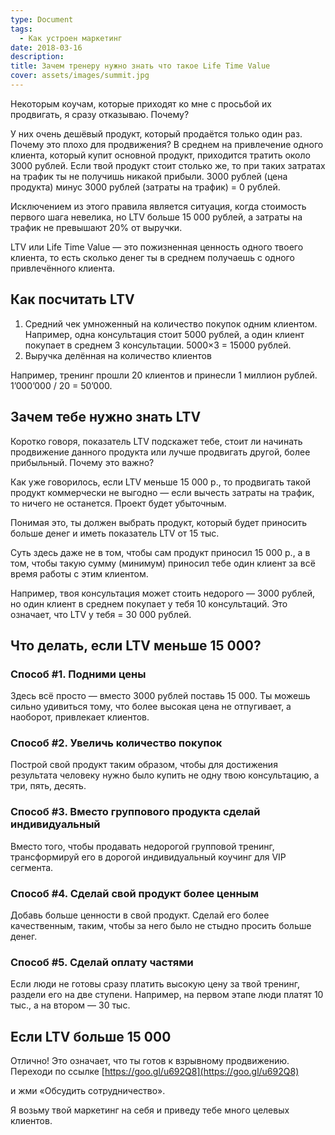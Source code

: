 ```yaml
---
type: Document
tags:
  - Как устроен маркетинг
date: 2018-03-16
description: 
title: Зачем тренеру нужно знать что такое Life Time Value
cover: assets/images/summit.jpg
---
```

Некоторым коучам, которые приходят ко мне с просьбой их продвигать, я сразу отказываю. Почему?

У них очень дешёвый продукт, который продаётся только один раз. Почему это плохо для продвижения? В среднем на привлечение одного клиента, который купит основной продукт, приходится тратить около 3000 рублей. Если твой продукт стоит столько же, то при таких затратах на трафик ты не получишь никакой прибыли. 3000 рублей (цена продукта) минус 3000 рублей (затраты на трафик) = 0 рублей.

Исключением из этого правила является ситуация, когда стоимость первого шага невелика, но LTV больше 15 000 рублей, а затраты на трафик не превышают 20% от выручки.

LTV или Life Time Value — это пожизненная ценность одного твоего клиента, то есть сколько денег ты в среднем получаешь с одного привлечённого клиента.

## Как посчитать LTV

1. Средний чек умноженный на количество покупок одним клиентом.
Например, одна консультация стоит 5000 рублей, а один клиент покупает в среднем 3 консультации. 5000×3 = 15000 рублей.
2. Выручка делённая на количество клиентов

Например, тренинг прошли 20 клиентов и принесли 1 миллион рублей. 1’000’000 / 20 = 50’000.

## Зачем тебе нужно знать LTV

Коротко говоря, показатель LTV подскажет тебе, стоит ли начинать продвижение данного продукта или лучше продвигать другой, более прибыльный. Почему это важно?

Как уже говорилось, если LTV меньше 15 000 р., то продвигать такой продукт коммерчески не выгодно — если вычесть затраты на трафик, то ничего не останется. Проект будет убыточным.

Понимая это, ты должен выбрать продукт, который будет приносить больше денег и иметь показатель LTV от 15 тыс.

Суть здесь даже не в том, чтобы сам продукт приносил 15 000 р., а в том, чтобы такую сумму (минимум) приносил тебе один клиент за всё время работы с этим клиентом.

Например, твоя консультация может стоить недорого — 3000 рублей, но один клиент в среднем покупает у тебя 10 консультаций. Это означает, что LTV у тебя = 30 000 рублей.

## Что делать, если LTV меньше 15 000?

### Способ #1. Подними цены

Здесь всё просто — вместо 3000 рублей поставь 15 000. Ты можешь сильно удивиться тому, что более высокая цена не отпугивает, а наоборот, привлекает клиентов.

### Способ #2. Увеличь количество покупок

Построй свой продукт таким образом, чтобы для достижения результата человеку нужно было купить не одну твою консультацию, а три, пять, десять.

### Способ #3. Вместо группового продукта сделай индивидуальный

Вместо того, чтобы продавать недорогой групповой тренинг, трансформируй его в дорогой индивидуальный коучинг для VIP сегмента.

### Способ #4. Сделай свой продукт более ценным

Добавь больше ценности в свой продукт. Сделай его более качественным, таким, чтобы за него было не стыдно просить больше денег.

### Способ #5. Сделай оплату частями

Если люди не готовы сразу платить высокую цену за твой тренинг, раздели его на две ступени. Например, на первом этапе люди платят 10 тыс., а на втором — 30 тыс.

## Если LTV больше 15 000

Отлично! Это означает, что ты готов к взрывному продвижению. Переходи по ссылке [https://goo.gl/u692Q8](https://goo.gl/u692Q8) 

и жми «Обсудить сотрудничество».

Я возьму твой маркетинг на себя и приведу тебе много целевых клиентов.
